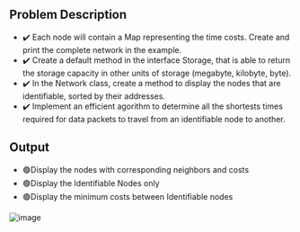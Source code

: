 ## Problem Description

  - :heavy_check_mark: Each node will contain a Map representing the time costs. Create and print the complete network in the example.
  - :heavy_check_mark: Create a default method in the interface Storage, that is able to return the storage capacity in other units of storage (megabyte, kilobyte, byte).
  - ✔️ In the Network class, create a method to display the nodes that are identifiable, sorted by their addresses.
  - ✔️ Implement an efficient agorithm to determine all the shortests times required for data packets to travel from an identifiable node to another.

## Output
  - 🟢Display the nodes with corresponding neighbors and costs
  - 🟢Display the Identifiable Nodes only
  - 🟢Display the minimum costs between Identifiable nodes
 
![image](https://user-images.githubusercontent.com/61457770/158057451-10137b39-83d4-4f69-8a76-9a23c343a90c.png)

